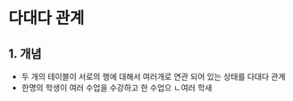 # 다대다 관계
## 1. 개념
* 두 개의 테이블이 서로의 행에 대해서 여러개로 연관 되어 있는 상태를 다대다 관계
* 한명의 학생이 여러 수업을 수강하고 한 수업으 ㄴ여러 학새